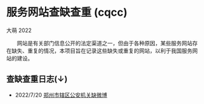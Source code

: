 服务网站查缺查重 (cqcc)
================
大萌	2022

　　网站是有关部门信息公开的法定渠道之一，但由于各种原因，某些服务网站存在缺失、重复的情况，本项目旨在记录这些缺失或重复的网站，以利于我国服务网站的建设。

查缺查重日志(↓)
---------------

-	2022/7/20	[郑州市辖区公安机关缺微博](20220720/410100郑州市辖区公安机关缺微博.txt)





